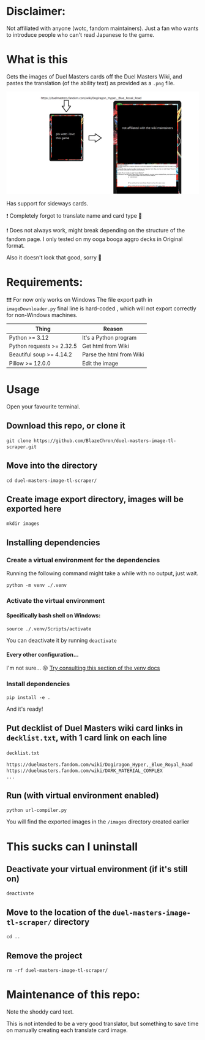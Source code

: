 # Disclaimer:
Not affiliated with anyone (wotc, fandom maintainers). Just a fan who wants to introduce people who can't read Japanese to the game.

# What is this
Gets the images of Duel Masters cards off the Duel Masters Wiki, and pastes the translation (of the ability text) as provided as a `.png` file.

![this is supposed to be the example image](https://github.com/BlazeChron/duel-masters-image-tl-scraper/blob/master/explain.png)

Has support for sideways cards.

❗ Completely forgot to translate name and card type 🤡

❗ Does not always work, might break depending on the structure of the fandom page. I only tested on my ooga booga aggro decks in Original format.

Also it doesn't look that good, sorry 🥀

# Requirements:
❗❗❗ For now only works on Windows
The file export path in `imageDownloader.py` final line is hard-coded , which will not export correctly for non-Windows machines.

| Thing    | Reason |
| -------- | ------- |
| Python >= 3.12 | It's a Python program |
| Python requests >= 2.32.5 | Get html from Wiki |
| Beautiful soup >= 4.14.2| Parse the html from Wiki   |
| Pillow >= 12.0.0 | Edit the image    |


# Usage
Open your favourite terminal.
## Download this repo, or clone it

```
git clone https://github.com/BlazeChron/duel-masters-image-tl-scraper.git
```
## Move into the directory
```
cd duel-masters-image-tl-scraper/
```
## Create image export directory, images will be exported here
```
mkdir images
```
## Installing dependencies
### Create a virtual environment for the dependencies
Running the following command might take a while with no output, just wait.
```
python -m venv ./.venv
```
### Activate the virtual environment
#### Specifically bash shell on Windows:
```
source ./.venv/Scripts/activate
```
You can deactivate it by running `deactivate`
#### Every other configuration...
I'm not sure... 😛
[Try consulting this section of the venv docs](https://docs.python.org/3/library/venv.html#how-venvs-work)

### Install dependencies
```
pip install -e .
```

And it's ready!

## Put decklist of Duel Masters wiki card links in `decklist.txt`, with 1 card link on each line
`decklist.txt`
```
https://duelmasters.fandom.com/wiki/Dogiragon_Hyper,_Blue_Royal_Road
https://duelmasters.fandom.com/wiki/DARK_MATERIAL_COMPLEX
...
```

## Run (with virtual environment enabled)
```
python url-compiler.py
```

You will find the exported images in the `/images` directory created earlier

# This sucks can I uninstall
## Deactivate your virtual environment (if it's still on)
```
deactivate
```

## Move to the location of the `duel-masters-image-tl-scraper/` directory
```
cd ..
```
## Remove the project
```
rm -rf duel-masters-image-tl-scraper/
```

# Maintenance of this repo:

Note the shoddy card text.

This is not intended to be a very good translator, but something to save time on manually creating each translate card image.

